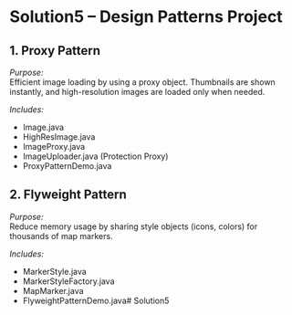 # Solution5 – Design Patterns Project

## 1. Proxy Pattern
*Purpose:*  
Efficient image loading by using a proxy object. Thumbnails are shown instantly, and high-resolution images are loaded only when needed.

*Includes:*
- Image.java
- HighResImage.java
- ImageProxy.java
- ImageUploader.java (Protection Proxy)
- ProxyPatternDemo.java

## 2. Flyweight Pattern
*Purpose:*  
Reduce memory usage by sharing style objects (icons, colors) for thousands of map markers.

*Includes:*
- MarkerStyle.java
- MarkerStyleFactory.java
- MapMarker.java
- FlyweightPatternDemo.java# Solution5
